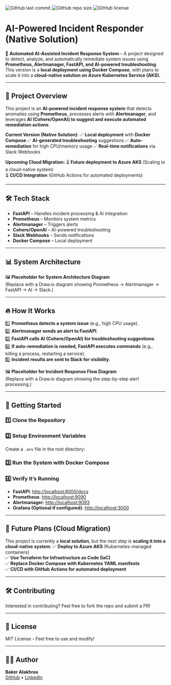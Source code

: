 ![GitHub last commit](https://img.shields.io/github/last-commit/bakralakhras/portfolio?style=flat-square)
![GitHub repo size](https://img.shields.io/github/repo-size/bakralakhras/portfolio?style=flat-square)
![GitHub license](https://img.shields.io/github/license/bakralakhras/portfolio?style=flat-square)
# AI-Powered Incident Responder (Native Solution)

🚀 **Automated AI-Assisted Incident Response System** – A project designed to detect, analyze, and automatically remediate system issues using **Prometheus, Alertmanager, FastAPI, and AI-powered troubleshooting**. This version is a **local deployment using Docker Compose**, with plans to scale it into a **cloud-native solution on Azure Kubernetes Service (AKS).**

---

## 📌 **Project Overview**

This project is an **AI-powered incident response system** that detects anomalies using **Prometheus**, processes alerts with **Alertmanager**, and leverages **AI (Cohere/OpenAI) to suggest and execute automated remediation actions**.

**Current Version (Native Solution)**:
✅ **Local deployment** with **Docker Compose**
✅ **AI-generated troubleshooting** suggestions
✅ **Auto-remediation** for high CPU/memory usage
✅ **Real-time notifications** via Slack Webhooks

**Upcoming Cloud Migration:**
⏳ **Future deployment to Azure AKS** (Scaling to a cloud-native system)\
⏳ **CI/CD Integration** (GitHub Actions for automated deployments)

---

## 🛠️ **Tech Stack**

- **FastAPI** – Handles incident processing & AI integration
- **Prometheus** – Monitors system metrics
- **Alertmanager** – Triggers alerts
- **Cohere/OpenAI** – AI-powered troubleshooting
- **Slack Webhooks** – Sends notifications
- **Docker Compose** – Local deployment

---

## 📊 **System Architecture**

🖼 **Placeholder for System Architecture Diagram**\
(Replace with a Draw\.io diagram showing Prometheus → Alertmanager → FastAPI → AI → Slack.)

---

## 🔥 **How It Works**

1️⃣ **Prometheus detects a system issue** (e.g., high CPU usage).\
2️⃣ **Alertmanager sends an alert to FastAPI**.\
3️⃣ **FastAPI calls AI (Cohere/OpenAI) for troubleshooting suggestions**.\
4️⃣ **If auto-remediation is needed, FastAPI executes commands** (e.g., killing a process, restarting a service).\
5️⃣ **Incident results are sent to Slack for visibility**.

🖼 **Placeholder for Incident Response Flow Diagram**\
(Replace with a Draw\.io diagram showing the step-by-step alert processing.)

---

## 🚀 **Getting Started**

### **1️⃣ Clone the Repository**

### **2️⃣ Setup Environment Variables**

Create a `.env` file in the root directory:

### **3️⃣ Run the System with Docker Compose**

### **4️⃣ Verify It’s Running**

- **FastAPI**: [http://localhost:8000/docs](http://localhost:8000/docs)
- **Prometheus**: [http://localhost:9090](http://localhost:9090)
- **Alertmanager**: [http://localhost:9093](http://localhost:9093)
- **Grafana (Optional if configured)**: [http://localhost:3000](http://localhost:3000)

---

## 📌 **Future Plans (Cloud Migration)**

This project is currently a **local solution**, but the next step is **scaling it into a cloud-native system**:
✅ **Deploy to Azure AKS** (Kubernetes-managed containers)\
✅ **Use Terraform for Infrastructure as Code (IaC)**\
✅ **Replace Docker Compose with Kubernetes YAML manifests**\
✅ **CI/CD with GitHub Actions for automated deployment**

---

## 🛠 **Contributing**

Interested in contributing? Feel free to fork the repo and submit a PR!

---

## 📜 **License**

MIT License - Feel free to use and modify!

---

## 👨‍💻 **Author**

**Baker Alakhras**\
[GitHub](https://github.com/bakralakhras) • [LinkedIn](https://linkedin.com/in/bakr-alakhras)

